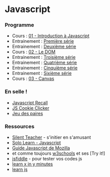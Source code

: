 # Javascript

### Programme

- Cours : [01 - Introduction à Javascript](Javascript01-Introduction.pdf)
- Entrainement : [Première série](js-exercises-base1)
- Entrainement : [Deuxième série](js-exercices-base2.md)
- Cours : [02 - Le DOM](Javascript02-DOM.pdf)
- Entrainement : [Troisième série](js-exercises-base3)
- Entrainement : [Quatrième série](js-exercises-base4)
- Entrainement : [Cinquième série](js-exercises-base5)
- Entrainement : [Sixième série](js-exercises-base6)
- Cours : [03 - Canvas](Javascript03-Canvas.pdf)

### En selle !

- [Javascript Recall](recall)
- [JS Cookie Clicker](cookie-clicker)
- [Jeu des paires](jeu-des-paires)


### Ressources
- [Silent Teacher](http://silentteacher.toxicode.fr/) - s'initier en s'amusant
- [Solo Learn - Javascript](https://www.sololearn.com/Course/JavaScript/)
- [Guide Javascript de Mozilla](https://developer.mozilla.org/fr/docs/Web/JavaScript/Guide/Apropos)
- et comme toujours [w3schools](https://www.w3schools.com/js/default.asp) et ses [Try it!]
- [jsfiddle](https://jsfiddle.net/) - pour tester vos codes js
- [learn x in y minutes](https://learnxinyminutes.com/docs/javascript/)
- [learn js](http://www.learn-js.org/)

